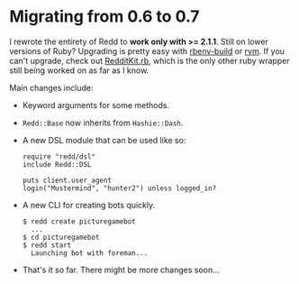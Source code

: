 # Migrating from 0.6 to 0.7

I rewrote the entirety of Redd to **work only with >= 2.1.1**. Still on lower
versions of Ruby? Upgrading is pretty easy with
  [rbenv-build](https://github.com/sstephenson/ruby-build) or 
  [rvm](http://rvm.io).
If you can't upgrade, check out
  [RedditKit.rb](https://github.com/samsymons/RedditKit.rb),
which is the only other ruby wrapper still being worked on as far as I know.

Main changes include:

* Keyword arguments for some methods.
* `Redd::Base` now inherits from `Hashie::Dash`.
* A new DSL module that can be used like so:

  ```  
  require "redd/dsl"
  include Redd::DSL

  puts client.user_agent
  login("Mustermind", "hunter2") unless logged_in?
  ```
* A new CLI for creating bots quickly.

  ```
  $ redd create picturegamebot
    ...
  $ cd picturegamebot
  $ redd start
    Launching bot with foreman...
  ```
* That's it so far. There might be more changes soon...
